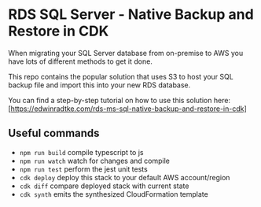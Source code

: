 # RDS SQL Server - Native Backup and Restore in CDK

When migrating your SQL Server database from on-premise to AWS you have lots of different methods to get it done.

This repo contains the popular solution that uses S3 to host your SQL backup file and import this into your new RDS database.

You can find a step-by-step tutorial on how to use this solution here:
[https://edwinradtke.com/rds-ms-sql-native-backup-and-restore-in-cdk]

## Useful commands

 * `npm run build`   compile typescript to js
 * `npm run watch`   watch for changes and compile
 * `npm run test`    perform the jest unit tests
 * `cdk deploy`      deploy this stack to your default AWS account/region
 * `cdk diff`        compare deployed stack with current state
 * `cdk synth`       emits the synthesized CloudFormation template

